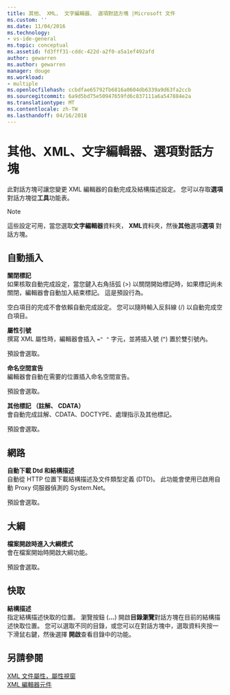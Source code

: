 ```yaml
---
title: 其他、 XML、 文字編輯器、 選項對話方塊 |Microsoft 文件
ms.custom: ''
ms.date: 11/04/2016
ms.technology:
- vs-ide-general
ms.topic: conceptual
ms.assetid: fd3fff31-cddc-422d-a2f0-a5a1ef492afd
author: gewarren
ms.author: gewarren
manager: douge
ms.workload:
- multiple
ms.openlocfilehash: ccbdfae65792fb6816a0604db6339a9d63fa2ccb
ms.sourcegitcommit: 6a9d5bd75e50947659fd6c837111a6a547884e2a
ms.translationtype: MT
ms.contentlocale: zh-TW
ms.lasthandoff: 04/16/2018
---
```

# <a name="miscellaneous-xml-text-editor-options-dialog-box"></a>其他、XML、文字編輯器、選項對話方塊
此對話方塊可讓您變更 XML 編輯器的自動完成及結構描述設定。 您可以存取**選項**對話方塊從**工具**功能表。  
  
> [!NOTE]
>  這些設定可用，當您選取**文字編輯器**資料夾， **XML**資料夾，然後**其他**選項**選項**  對話方塊。  
  
## <a name="auto-insert"></a>自動插入  
 **關閉標記**  
 如果核取自動完成設定，當您鍵入右角括弧 (>) 以關閉開始標記時，如果標記尚未關閉，編輯器會自動加入結束標記。 這是預設行為。  
  
 空白項目的完成不會依賴自動完成設定。 您可以隨時輸入反斜線 (/) 以自動完成空白項目。  
  
 **屬性引號**  
 撰寫 XML 屬性時，編輯器會插入 `=" "` 字元，並將插入號 (^) 置於雙引號內。  
  
 預設會選取。  
  
 **命名空間宣告**  
 編輯器會自動在需要的位置插入命名空間宣告。  
  
 預設會選取。  
  
 **其他標記 （註解、 CDATA）**  
 會自動完成註解、CDATA、DOCTYPE、處理指示及其他標記。  
  
 預設會選取。  
  
## <a name="network"></a>網路  
 **自動下載 Dtd 和結構描述**  
 自動從 HTTP 位置下載結構描述及文件類型定義 (DTD)。 此功能會使用已啟用自動 Proxy 伺服器偵測的 System.Net。  
  
 預設會選取。  
  
## <a name="outlining"></a>大綱  
 **檔案開啟時進入大綱模式**  
 會在檔案開始時開啟大綱功能。  
  
 預設會選取。  
  
## <a name="caching"></a>快取  
 **結構描述**  
 指定結構描述快取的位置。 瀏覽按鈕 (**...**) 開啟**目錄瀏覽**對話方塊在目前的結構描述快取位置。 您可以選取不同的目錄，或您可以在對話方塊中，選取資料夾按一下滑鼠右鍵，然後選擇 **開啟**查看目錄中的功能。  
  
## <a name="see-also"></a>另請參閱  
 [XML 文件屬性，屬性視窗](../xml-tools/xml-document-properties-properties-window.md)   
 [XML 編輯器元件](../xml-tools/xml-editor-components.md)